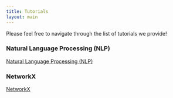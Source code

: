 ```yaml
---
title: Tutorials
layout: main
---
```


Please feel free to navigate through the list of tutorials we provide!

### Natural Language Processing (NLP)

[Natural Language Processing (NLP)](https://github.com/JunyoungLim/info1998/blob/master/resources/tutorials/Basic%20NLP%20Guide%20(CDS%20Education%20Team).ipynb)

### NetworkX

[NetworkX](https://github.com/JunyoungLim/info1998/blob/master/resources/tutorials/Network%20Theory%20Guide.ipynb)

